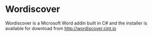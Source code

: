 # Wordiscover
Wordiscover is a Microsoft Word addin built in C# and the installer is available for download from http://wordiscover.cint.io